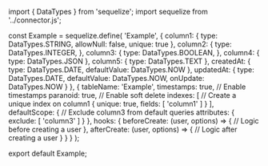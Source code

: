 import { DataTypes } from 'sequelize';
import sequelize from '../connector.js';

const Example = sequelize.define(
    'Example',
    {
        column1: {
            type: DataTypes.STRING,
            allowNull: false,
            unique: true
        },
        column2: {
            type: DataTypes.INTEGER,
        },
        column3: {
            type: DataTypes.BOOLEAN,
        },
        column4: {
            type: DataTypes.JSON
        },
        column5: {
            type: DataTypes.TEXT
        },
        createdAt: {
            type: DataTypes.DATE,
            defaultValue: DataTypes.NOW
        },
        updatedAt: {
            type: DataTypes.DATE,
            defaultValue: DataTypes.NOW,
            onUpdate: DataTypes.NOW
        }
    },
    {
        tableName: 'Example',
        timestamps: true, // Enable timestamps
        paranoid: true, // Enable soft delete
        indexes: [
            // Create a unique index on column1
            {
                unique: true,
                fields: [
                    'column1'
                ]
            }
        ],
        defaultScope: {
            // Exclude column3 from default queries
            attributes: {
                exclude: [
                    'column3'
                ]
            }
        },
        hooks: {
            beforeCreate: (user, options) => {
                // Logic before creating a user
            },
            afterCreate: (user, options) => {
                // Logic after creating a user
            }
        }
    }
);

export default Example;
